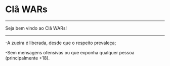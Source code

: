 # Clã WARs


-----------------------------------------------------------------------------


Seja bem vindo ao Clã WARs!


-----------------------------------------------------------------------------


-A zueira é liberada, desde que o respeito prevaleça;

-Sem mensagens ofensivas ou que exponha qualquer pessoa (principalmente +18).
